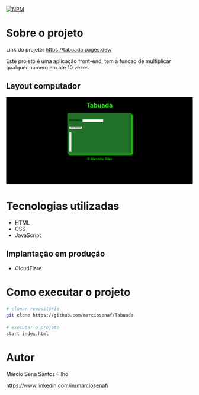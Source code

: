 
[![NPM](https://img.shields.io/npm/l/react)](https://github.com/marciosenaf/Tabuada/blob/main/LICENSE) 

# Sobre o projeto

Link do projeto: https://tabuada.pages.dev/

Este projeto é uma aplicação front-end, tem a funcao de multiplicar qualquer numero em ate 10 vezes

## Layout computador
![Web 2](https://github.com/marciosenaf/Tabuada/blob/main/computer.readme.png)

# Tecnologias utilizadas

- HTML
- CSS
- JavaScript

## Implantação em produção
- CloudFlare

# Como executar o projeto

```bash
# clonar repositório
git clone https://github.com/marciosenaf/Tabuada

# executar o projeto
start index.html
```

# Autor

Márcio Sena Santos Filho

https://www.linkedin.com/in/marciosenaf/


